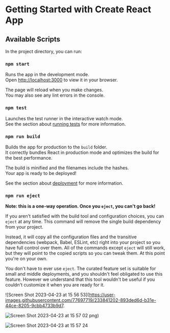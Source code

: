 # Getting Started with Create React App

 

## Available Scripts

In the project directory, you can run:

### `npm start`

Runs the app in the development mode.\
Open [http://localhost:3000](http://localhost:3000) to view it in your browser.

The page will reload when you make changes.\
You may also see any lint errors in the console.

### `npm test`

Launches the test runner in the interactive watch mode.\
See the section about [running tests](https://facebook.github.io/create-react-app/docs/running-tests) for more information.

### `npm run build`

Builds the app for production to the `build` folder.\
It correctly bundles React in production mode and optimizes the build for the best performance.

The build is minified and the filenames include the hashes.\
Your app is ready to be deployed!

See the section about [deployment](https://facebook.github.io/create-react-app/docs/deployment) for more information.

### `npm run eject`

**Note: this is a one-way operation. Once you `eject`, you can't go back!**

If you aren't satisfied with the build tool and configuration choices, you can `eject` at any time. This command will remove the single build dependency from your project.

Instead, it will copy all the configuration files and the transitive dependencies (webpack, Babel, ESLint, etc) right into your project so you have full control over them. All of the commands except `eject` will still work, but they will point to the copied scripts so you can tweak them. At this point you're on your own.

You don't have to ever use `eject`. The curated feature set is suitable for small and middle deployments, and you shouldn't feel obligated to use this feature. However we understand that this tool wouldn't be useful if you couldn't customize it when you are ready for it.


![Screen Shot 2023-04-23 at 15 56 53](https://user-images.githubusercontent.com/77697719/233841202-893ded6d-b31e-44ce-8205-9cbb4733b9d7.

![Screen Shot 2023-04-23 at 15 57 02](https://user-images.githubusercontent.com/77697719/233841243-1aede8ab-8698-493c-8fbd-5e27337f0c6b.png)
png)

![Screen Shot 2023-04-23 at 15 57 24](https://user-images.githubusercontent.com/77697719/233841114-4a6f028b-f45e-40a4-831e-4a78d332b54c.png)

 
